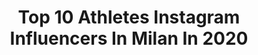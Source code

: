 ---
title: Top 10 Athletes Instagram Influencers In Milan In 2020
description: >-
  Find top athletes Instagram influencers in Milan in 2020. Most popular hashtags: #fitnessmodel #fitnessgirl #fitness #athlete.
platform: Instagram
profiles:
  - username: "romelulukaku"
    fullname: >-
      Romelu Lukaku
    location: "Italy"
    followers: 5999731
    engagement: 519
    commentsToLikes: 0.006321
    id: ck0ty7jo4lsoi0i192v0w8ps9
    verified: true
    hashtags: "#rocfam"
  - username: "giuliafit_pt"
    fullname: >-
      Fitness Page 🏋🏻‍♀️
    location: "Italy"
    followers: 16989
    engagement: 276
    commentsToLikes: 0.030244
    id: ck6txdw6hx9r30j71k62g8s80
    verified: false
    hashtags: "#riorganizzazione, #individualit, #homegym, #relations"
  - username: "rickygissss"
    fullname: >-
      Riccardo Gismondi
    location: "Italy"
    followers: 695009
    engagement: 324
    commentsToLikes: 0.001219
    id: ck138c34kfi370i19cqqgxuwi
    verified: true
    hashtags: "#mini, #minielectric, #brooklyn, #tbt"
  - username: "cristinachirichella10"
    fullname: >-
      Cristina Chirichella
    location: "Italy"
    followers: 146081
    engagement: 524
    commentsToLikes: 0.005062
    id: ck13cndhy17i30i19qrqkoi14
    verified: true
    hashtags: "#home, #stoppanic, #throughback, #coffebreak"
  - username: "lahilary__"
    fullname: >-
      Iℓᥲɾɩᥲ Sᥲᥒtᥱℓℓɩ
    location: "Italy"
    followers: 7291
    engagement: 914
    commentsToLikes: 0.083972
    id: ck5c0s71dtr490i11ku0zhjsc
    verified: false
    hashtags: "#bershka, #week, #cucinare, #pizzalover"
  - username: "thefashionjogger"
    fullname: >-
      Lisa Migliorini
    location: "Italy"
    followers: 109293
    engagement: 455
    commentsToLikes: 0.041574
    id: ck8t2jmt5zqv70j78e1rieuey
    verified: false
    hashtags: "#runnergirl, #cardio, #laufen, #fitwomen"
  - username: "fit_badassangel"
    fullname: >-
      Silvia | Fitness Model
    location: "Italy"
    followers: 35335
    engagement: 762
    commentsToLikes: 0.039004
    id: ck5hd4r50lhnj0i11uf1u86m0
    verified: false
    hashtags: "#model, #dolomiti, #rider, #vetdoctor"
  - username: "giuliacostax"
    fullname: >-
      Giulia CostaX 🍑 FITNESS MODEL
    location: "Italy"
    followers: 233387
    engagement: 306
    commentsToLikes: 0.068699
    id: ck6uej7djr8tl0j71v1g7aipc
    verified: false
    hashtags: "#homeworkout, #goodvibes, #fashionstyle, #selfietime"
  - username: "flavialauramanzoli"
    fullname: >-
      Flavia Laura Manzoli
    location: "Italy"
    followers: 18189
    engagement: 374
    commentsToLikes: 0.121156
    id: ck135occu2ew60i19irooo0rj
    verified: false
    hashtags: "#abeti, #pixibeautybox, #pixiprettiesbox, #shoppingaddict"
  - username: "frreeenss"
    fullname: >-
      Francesca Zanzi 🇨🇭🇮🇹
    location: "Italy"
    followers: 10820
    engagement: 690
    commentsToLikes: 0.028222
    id: ck8t4tetr7wj60j78kbmubfrl
    verified: false
    hashtags: "#world, #cucciole, #teammates, #blackandwhite"
---